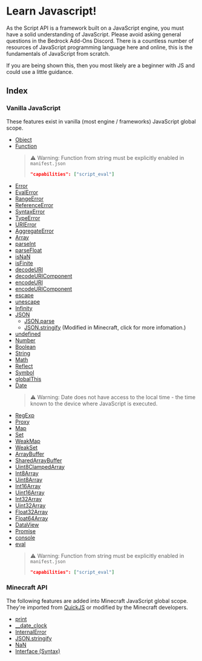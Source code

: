 # Learn Javascript!
As the Script API is a framework built on a JavaScript engine, you must have a solid understanding of JavaScript. Please avoid asking general questions in the Bedrock Add-Ons Discord. There is a countless number of resources of JavaScript programming language here and online, this is the fundamentals of JavaScript from scratch.

If you are being shown this, then you most likely are a beginner with JS and could use a little guidance.

## Index

### **Vanilla JavaScript**
These features exist in vanilla (most engine / frameworks) JavaScript global scope.

- [Object](https://developer.mozilla.org/en-US/docs/Web/JavaScript/Reference/Global_Objects/Object)
- [Function](https://developer.mozilla.org/en-US/docs/Web/JavaScript/Reference/Global_Objects/Function)
  > :warning: Warning: Function from string must be explicitly enabled in `manifest.json`
  > ```json
  > "capabilities": ["script_eval"]
  > ```
- [Error](https://developer.mozilla.org/en-US/docs/Web/JavaScript/Reference/Global_Objects/Error)
- [EvalError](https://developer.mozilla.org/en-US/docs/Web/JavaScript/Reference/Global_Objects/EvalError)
- [RangeError](https://developer.mozilla.org/en-US/docs/Web/JavaScript/Reference/Global_Objects/RangeError)
- [ReferenceError](https://developer.mozilla.org/en-US/docs/Web/JavaScript/Reference/Global_Objects/ReferenceError)
- [SyntaxError](https://developer.mozilla.org/en-US/docs/Web/JavaScript/Reference/Global_Objects/SyntaxError)
- [TypeError](https://developer.mozilla.org/en-US/docs/Web/JavaScript/Reference/Global_Objects/TypeError)
- [URIError](https://developer.mozilla.org/en-US/docs/Web/JavaScript/Reference/Global_Objects/URIError)
- [AggregateError](https://developer.mozilla.org/en-US/docs/Web/JavaScript/Reference/Global_Objects/AggregateError)
- [Array](https://developer.mozilla.org/en-US/docs/Web/JavaScript/Reference/Global_Objects/Array)
- [parseInt](https://developer.mozilla.org/en-US/docs/Web/JavaScript/Reference/Global_Objects/parseInt)
- [parseFloat](https://developer.mozilla.org/en-US/docs/Web/JavaScript/Reference/Global_Objects/parseFloat)
- [isNaN](https://developer.mozilla.org/en-US/docs/Web/JavaScript/Reference/Global_Objects/isNaN)
- [isFinite](https://developer.mozilla.org/en-US/docs/Web/JavaScript/Reference/Global_Objects/isFinite)
- [decodeURI](https://developer.mozilla.org/en-US/docs/Web/JavaScript/Reference/Global_Objects/decodeURI)
- [decodeURIComponent](https://developer.mozilla.org/en-US/docs/Web/JavaScript/Reference/Global_Objects/decodeURIComponent)
- [encodeURI](https://developer.mozilla.org/en-US/docs/Web/JavaScript/Reference/Global_Objects/encodeURI)
- [encodeURIComponent](https://developer.mozilla.org/en-US/docs/Web/JavaScript/Reference/Global_Objects/encodeURIComponent)
- [escape](https://developer.mozilla.org/en-US/docs/Web/JavaScript/Reference/Global_Objects/escape)
- [unescape](https://developer.mozilla.org/en-US/docs/Web/JavaScript/Reference/Global_Objects/unescape)
- [Infinity](https://developer.mozilla.org/en-US/docs/Web/JavaScript/Reference/Global_Objects/Infinity)
- [JSON](https://developer.mozilla.org/en-US/docs/Web/JavaScript/Reference/Global_Objects/JSON)
  - [JSON.parse](https://developer.mozilla.org/en-US/docs/Web/JavaScript/Reference/Global_Objects/JSON/parse)
  - [JSON.stringify](./JSON/stringify.md) (Modified in Minecraft, click for more infomation.)
- [undefined](https://developer.mozilla.org/en-US/docs/Web/JavaScript/Reference/Global_Objects/undefined)
- [Number](https://developer.mozilla.org/en-US/docs/Web/JavaScript/Reference/Global_Objects/Number)
- [Boolean](https://developer.mozilla.org/en-US/docs/Web/JavaScript/Reference/Global_Objects/Boolean)
- [String](https://developer.mozilla.org/en-US/docs/Web/JavaScript/Reference/Global_Objects/String)
- [Math](https://developer.mozilla.org/en-US/docs/Web/JavaScript/Reference/Global_Objects/Math)
- [Reflect](https://developer.mozilla.org/en-US/docs/Web/JavaScript/Reference/Global_Objects/Reflect)
- [Symbol](https://developer.mozilla.org/en-US/docs/Web/JavaScript/Reference/Global_Objects/Symbol)
- [globalThis](https://developer.mozilla.org/en-US/docs/Web/JavaScript/Reference/Global_Objects/globalThis)
- [Date](https://developer.mozilla.org/en-US/docs/Web/JavaScript/Reference/Global_Objects/Date)
  > :warning: Warning: Date does not have access to the local time - the time known to the device where JavaScript is executed.
- [RegExp](https://developer.mozilla.org/en-US/docs/Web/JavaScript/Reference/Global_Objects/RegExp)
- [Proxy](https://developer.mozilla.org/en-US/docs/Web/JavaScript/Reference/Global_Objects/Proxy)
- [Map](https://developer.mozilla.org/en-US/docs/Web/JavaScript/Reference/Global_Objects/Map)
- [Set](https://developer.mozilla.org/en-US/docs/Web/JavaScript/Reference/Global_Objects/Set)
- [WeakMap](https://developer.mozilla.org/en-US/docs/Web/JavaScript/Reference/Global_Objects/WeakMap)
- [WeakSet](https://developer.mozilla.org/en-US/docs/Web/JavaScript/Reference/Global_Objects/WeakSet)
- [ArrayBuffer](https://developer.mozilla.org/en-US/docs/Web/JavaScript/Reference/Global_Objects/ArrayBuffer)
- [SharedArrayBuffer](https://developer.mozilla.org/en-US/docs/Web/JavaScript/Reference/Global_Objects/SharedArrayBuffer)
- [Uint8ClampedArray](https://developer.mozilla.org/en-US/docs/Web/JavaScript/Reference/Global_Objects/Uint8ClampedArray)
- [Int8Array](https://developer.mozilla.org/en-US/docs/Web/JavaScript/Reference/Global_Objects/Int8Array)
- [Uint8Array](https://developer.mozilla.org/en-US/docs/Web/JavaScript/Reference/Global_Objects/Uint8Array)
- [Int16Array](https://developer.mozilla.org/en-US/docs/Web/JavaScript/Reference/Global_Objects/Int16Array)
- [Uint16Array](https://developer.mozilla.org/en-US/docs/Web/JavaScript/Reference/Global_Objects/Uint16Array)
- [Int32Array](https://developer.mozilla.org/en-US/docs/Web/JavaScript/Reference/Global_Objects/Int32Array)
- [Uint32Array](https://developer.mozilla.org/en-US/docs/Web/JavaScript/Reference/Global_Objects/Uint32Array)
- [Float32Array](https://developer.mozilla.org/en-US/docs/Web/JavaScript/Reference/Global_Objects/Float32Array)
- [Float64Array](https://developer.mozilla.org/en-US/docs/Web/JavaScript/Reference/Global_Objects/Float64Array)
- [DataView](https://developer.mozilla.org/en-US/docs/Web/JavaScript/Reference/Global_Objects/DataView)
- [Promise](https://developer.mozilla.org/en-US/docs/Web/JavaScript/Reference/Global_Objects/Promise)
- [console](./console.md)
- [eval](https://developer.mozilla.org/en-US/docs/Web/JavaScript/Reference/Global_Objects/eval)
  > :warning: Warning: Function from string must be explicitly enabled in `manifest.json`
  > ```json
  > "capabilities": ["script_eval"]
  > ```

### **Minecraft API**
The following features are added into Minecraft JavaScript global scope. They're imported from [QuickJS](https://github.com/bellard/quickjs) or modified by the Minecraft developers.

- [print](./print.md)
- [__date_clock](./__date_clock.md)
- [InternalError](https://developer.mozilla.org/en-US/docs/Web/JavaScript/Reference/Global_Objects/InternalError)
- [JSON.stringify](./JSON/stringify.md)
- [NaN](./NaN.md)
- [Interface (Syntax)](./interface.md)